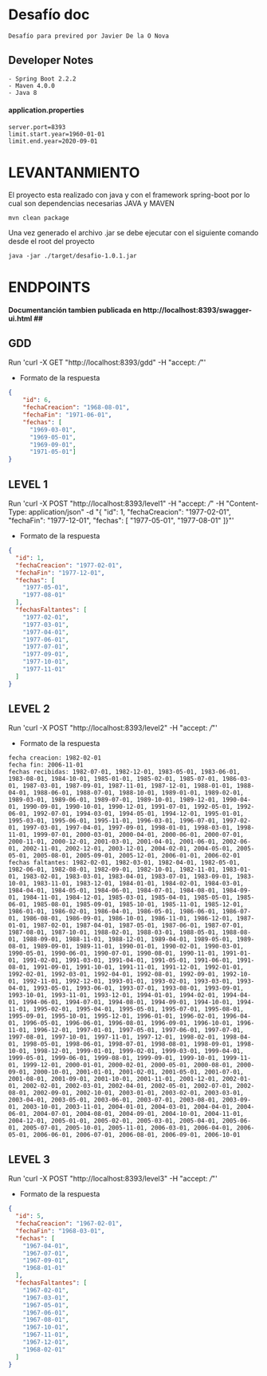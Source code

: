 # Desafío doc #
    Desafío para previred por Javier De la O Nova
 ## Developer Notes
    - Spring Boot 2.2.2
    - Maven 4.0.0
    - Java 8
 #### application.properties
    server.port=8393
    limit.start.year=1960-01-01
    limit.end.year=2020-09-01
    
# LEVANTANMIENTO #
El proyecto esta realizado con java y con el framework spring-boot por lo cual son dependencias necesarias JAVA y MAVEN
    
    mvn clean package
  
Una vez generado el archivo .jar se debe ejecutar con el siguiente comando desde el root del proyecto

    java -jar ./target/desafio-1.0.1.jar

# ENDPOINTS #

#### Documentanción tambien publicada en http://localhost:8393/swagger-ui.html  ## ####

## GDD ##

Run 'curl -X GET "http://localhost:8393/gdd" -H "accept: */*"'

    
- Formato de la respuesta
```json
{
    "id": 6,
    "fechaCreacion": "1968-08-01",
    "fechaFin": "1971-06-01",
    "fechas": [
      "1969-03-01",
      "1969-05-01",
      "1969-09-01",
      "1971-05-01"]
}
```


## LEVEL 1 ##

Run 'curl -X POST "http://localhost:8393/level1" -H "accept: */*" -H "Content-Type: application/json" -d "{ \"id\": 1, \"fechaCreacion\": \"1977-02-01\", \"fechaFin\": \"1977-12-01\", \"fechas\": [ \"1977-05-01\", \"1977-08-01\" ]}"'
    
- Formato de la respuesta
```json
{
  "id": 1,
  "fechaCreacion": "1977-02-01",
  "fechaFin": "1977-12-01",
  "fechas": [
    "1977-05-01",
    "1977-08-01"
  ],
  "fechasFaltantes": [
    "1977-02-01",
    "1977-03-01",
    "1977-04-01",
    "1977-06-01",
    "1977-07-01",
    "1977-09-01",
    "1977-10-01",
    "1977-11-01"
  ]
}
```

## LEVEL 2 ##

Run 'curl -X POST "http://localhost:8393/level2" -H "accept: */*"'
    
- Formato de la respuesta
```text
fecha creacion: 1982-02-01
fecha fin: 2006-11-01
fechas recibidas: 1982-07-01, 1982-12-01, 1983-05-01, 1983-06-01, 1983-08-01, 1984-10-01, 1985-01-01, 1985-02-01, 1985-07-01, 1986-03-01, 1987-03-01, 1987-09-01, 1987-11-01, 1987-12-01, 1988-01-01, 1988-04-01, 1988-06-01, 1988-07-01, 1988-10-01, 1989-01-01, 1989-02-01, 1989-03-01, 1989-06-01, 1989-07-01, 1989-10-01, 1989-12-01, 1990-04-01, 1990-09-01, 1990-10-01, 1990-12-01, 1991-07-01, 1992-05-01, 1992-06-01, 1992-07-01, 1994-03-01, 1994-05-01, 1994-12-01, 1995-01-01, 1995-03-01, 1995-06-01, 1995-11-01, 1996-03-01, 1996-07-01, 1997-02-01, 1997-03-01, 1997-04-01, 1997-09-01, 1998-01-01, 1998-03-01, 1998-11-01, 1999-07-01, 2000-03-01, 2000-04-01, 2000-06-01, 2000-07-01, 2000-11-01, 2000-12-01, 2001-03-01, 2001-04-01, 2001-06-01, 2002-06-01, 2002-11-01, 2002-12-01, 2003-12-01, 2004-02-01, 2004-05-01, 2005-05-01, 2005-08-01, 2005-09-01, 2005-12-01, 2006-01-01, 2006-02-01
fechas faltantes: 1982-02-01, 1982-03-01, 1982-04-01, 1982-05-01, 1982-06-01, 1982-08-01, 1982-09-01, 1982-10-01, 1982-11-01, 1983-01-01, 1983-02-01, 1983-03-01, 1983-04-01, 1983-07-01, 1983-09-01, 1983-10-01, 1983-11-01, 1983-12-01, 1984-01-01, 1984-02-01, 1984-03-01, 1984-04-01, 1984-05-01, 1984-06-01, 1984-07-01, 1984-08-01, 1984-09-01, 1984-11-01, 1984-12-01, 1985-03-01, 1985-04-01, 1985-05-01, 1985-06-01, 1985-08-01, 1985-09-01, 1985-10-01, 1985-11-01, 1985-12-01, 1986-01-01, 1986-02-01, 1986-04-01, 1986-05-01, 1986-06-01, 1986-07-01, 1986-08-01, 1986-09-01, 1986-10-01, 1986-11-01, 1986-12-01, 1987-01-01, 1987-02-01, 1987-04-01, 1987-05-01, 1987-06-01, 1987-07-01, 1987-08-01, 1987-10-01, 1988-02-01, 1988-03-01, 1988-05-01, 1988-08-01, 1988-09-01, 1988-11-01, 1988-12-01, 1989-04-01, 1989-05-01, 1989-08-01, 1989-09-01, 1989-11-01, 1990-01-01, 1990-02-01, 1990-03-01, 1990-05-01, 1990-06-01, 1990-07-01, 1990-08-01, 1990-11-01, 1991-01-01, 1991-02-01, 1991-03-01, 1991-04-01, 1991-05-01, 1991-06-01, 1991-08-01, 1991-09-01, 1991-10-01, 1991-11-01, 1991-12-01, 1992-01-01, 1992-02-01, 1992-03-01, 1992-04-01, 1992-08-01, 1992-09-01, 1992-10-01, 1992-11-01, 1992-12-01, 1993-01-01, 1993-02-01, 1993-03-01, 1993-04-01, 1993-05-01, 1993-06-01, 1993-07-01, 1993-08-01, 1993-09-01, 1993-10-01, 1993-11-01, 1993-12-01, 1994-01-01, 1994-02-01, 1994-04-01, 1994-06-01, 1994-07-01, 1994-08-01, 1994-09-01, 1994-10-01, 1994-11-01, 1995-02-01, 1995-04-01, 1995-05-01, 1995-07-01, 1995-08-01, 1995-09-01, 1995-10-01, 1995-12-01, 1996-01-01, 1996-02-01, 1996-04-01, 1996-05-01, 1996-06-01, 1996-08-01, 1996-09-01, 1996-10-01, 1996-11-01, 1996-12-01, 1997-01-01, 1997-05-01, 1997-06-01, 1997-07-01, 1997-08-01, 1997-10-01, 1997-11-01, 1997-12-01, 1998-02-01, 1998-04-01, 1998-05-01, 1998-06-01, 1998-07-01, 1998-08-01, 1998-09-01, 1998-10-01, 1998-12-01, 1999-01-01, 1999-02-01, 1999-03-01, 1999-04-01, 1999-05-01, 1999-06-01, 1999-08-01, 1999-09-01, 1999-10-01, 1999-11-01, 1999-12-01, 2000-01-01, 2000-02-01, 2000-05-01, 2000-08-01, 2000-09-01, 2000-10-01, 2001-01-01, 2001-02-01, 2001-05-01, 2001-07-01, 2001-08-01, 2001-09-01, 2001-10-01, 2001-11-01, 2001-12-01, 2002-01-01, 2002-02-01, 2002-03-01, 2002-04-01, 2002-05-01, 2002-07-01, 2002-08-01, 2002-09-01, 2002-10-01, 2003-01-01, 2003-02-01, 2003-03-01, 2003-04-01, 2003-05-01, 2003-06-01, 2003-07-01, 2003-08-01, 2003-09-01, 2003-10-01, 2003-11-01, 2004-01-01, 2004-03-01, 2004-04-01, 2004-06-01, 2004-07-01, 2004-08-01, 2004-09-01, 2004-10-01, 2004-11-01, 2004-12-01, 2005-01-01, 2005-02-01, 2005-03-01, 2005-04-01, 2005-06-01, 2005-07-01, 2005-10-01, 2005-11-01, 2006-03-01, 2006-04-01, 2006-05-01, 2006-06-01, 2006-07-01, 2006-08-01, 2006-09-01, 2006-10-01
```

## LEVEL 3 ##

Run 'curl -X POST "http://localhost:8393/level3" -H "accept: */*"'
    
- Formato de la respuesta
```json
{
  "id": 5,
  "fechaCreacion": "1967-02-01",
  "fechaFin": "1968-03-01",
  "fechas": [
    "1967-04-01",
    "1967-07-01",
    "1967-09-01",
    "1968-01-01"
  ],
  "fechasFaltantes": [
    "1967-02-01",
    "1967-03-01",
    "1967-05-01",
    "1967-06-01",
    "1967-08-01",
    "1967-10-01",
    "1967-11-01",
    "1967-12-01",
    "1968-02-01"
  ]
}
```
